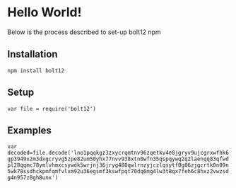 # Hello World!
Below is the process described to set-up bolt12 npm

## Installation
```npm install bolt12```

## Setup
```var file = require('bolt12') ```

## Examples
```var decoded=file.decode('lno1pqqkgz3zxycrqmtnv96zqetkv4e8jgryv9ujcgrxwfhk6gp3949xzm3dxgcryvg5zpe82um50yhx77nvv938xtn0wfn35qspqywq2q2laenqq83qfwdpl28qqmc78ymlvhmxcsywdk5wrjnj36jryg488qwlrnzyjczlqsytf0g06zjgcrtk0n09n5wk78ssdhckpmfqmfvlxm92u36egsmf3kswfpqt70dq6mg4lw3t8qx7feh6c8hxz2vwzsdg4n957z8gh8unx')```

